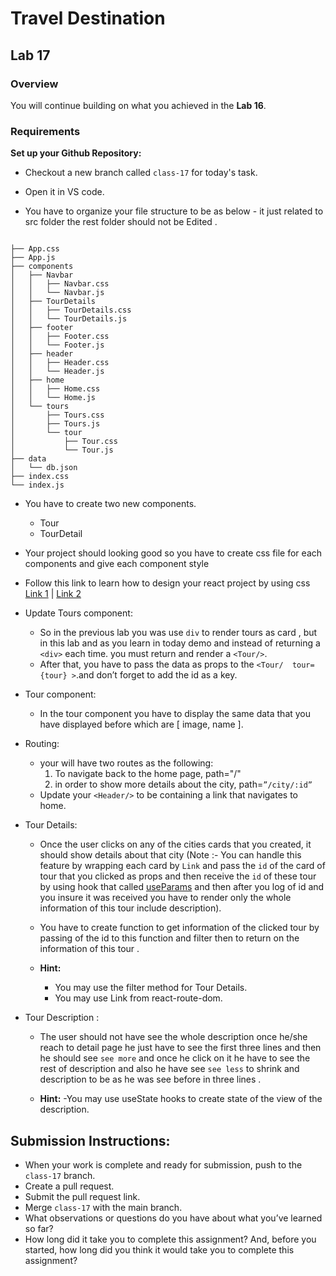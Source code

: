 # Travel Destination

## **Lab 17**

### **Overview**

You will continue building on what you achieved in the **Lab 16**.

### **Requirements**


**Set up your Github Repository:**
   - Checkout a new branch called `class-17` for today's task.
   - Open it in VS code.

- You have to organize your file structure to be as below - it just related to src folder the rest folder should not be Edited .

```

├── App.css
├── App.js
├── components
│   ├── Navbar
│   │   ├── Navbar.css
│   │   └── Navbar.js
│   ├── TourDetails
│   │   ├── TourDetails.css
│   │   └── TourDetails.js
│   ├── footer
│   │   ├── Footer.css
│   │   └── Footer.js
│   ├── header
│   │   ├── Header.css
│   │   └── Header.js
│   ├── home
│   │   ├── Home.css
│   │   └── Home.js
│   └── tours
│       ├── Tours.css
│       ├── Tours.js
│       └── tour
│           ├── Tour.css
│           └── Tour.js
├── data
│   └── db.json
├── index.css
└── index.js
```


- You have to create two new components.
    - Tour
    - TourDetail

- Your project should looking good so you have to create css file for each components and give each component style 
- Follow this link to learn how to design your react project by using css [Link 1](https://reactjs.org/docs/faq-styling.html) | [Link 2](https://www.w3schools.com/react/react_css.asp)

- Update Tours component:

   - So in the previous lab you was use `div` to render tours as card , but in this lab and as you learn in today demo and instead of returning a `<div>` each time. you must return and render a `<Tour/>`.
    - After that, you have to pass the data as props to the `<Tour/  tour={tour} >`.and don’t forget to add the id as a key.


- Tour component:

    - In the tour component you have to display the same data that you have displayed before which are [ image, name ].

- Routing:
   - your will have two routes as the following: 
      1. To navigate back to the home page, path="/"
      2. in order to show more details about the city, path=`”/city/:id”`
  - Update your `<Header/>` to be containing a link that navigates to home.
  
         

- Tour Details:
     - Once the user clicks on any of the cities cards that you created, it should show details about that city (Note :- You can handle this feature by wrapping each card by `Link` and pass the `id` of the card of tour that you clicked as props and then receive the `id` of these tour by using hook that called [useParams](https://www.codecademy.com/courses/learn-react-router/lessons/intermediate-react-react-router/exercises/useparams) and then after you log of id and you insure it was received you have to render only the whole information of this tour include description).

    - You have to create function to get information of the clicked tour by passing of the id to this function and filter then to return on the information of this tour .
       
    - **Hint:** 
        - You may use the filter method for Tour Details.
        - You may use Link from react-route-dom.

- Tour Description :
    - The user should not have see the whole description once he/she reach to detail page he just have to see the first three lines and then he should see `see more` and once he click on it he have to see the rest of description and also he have see `see less` to shrink and description to be as he was see before in three lines .

    - **Hint:**
       -You may use useState hooks to create state of the view of the description. 

                                      
## Submission Instructions:
- When your work is complete and ready for submission, push to the `class-17` branch.
- Create a pull request.
- Submit the pull request link.
- Merge `class-17` with the main branch.
- What observations or questions do you have about what you’ve learned so far?
- How long did it take you to complete this assignment? And, before you started, how long did you think it would take you to complete this assignment?

